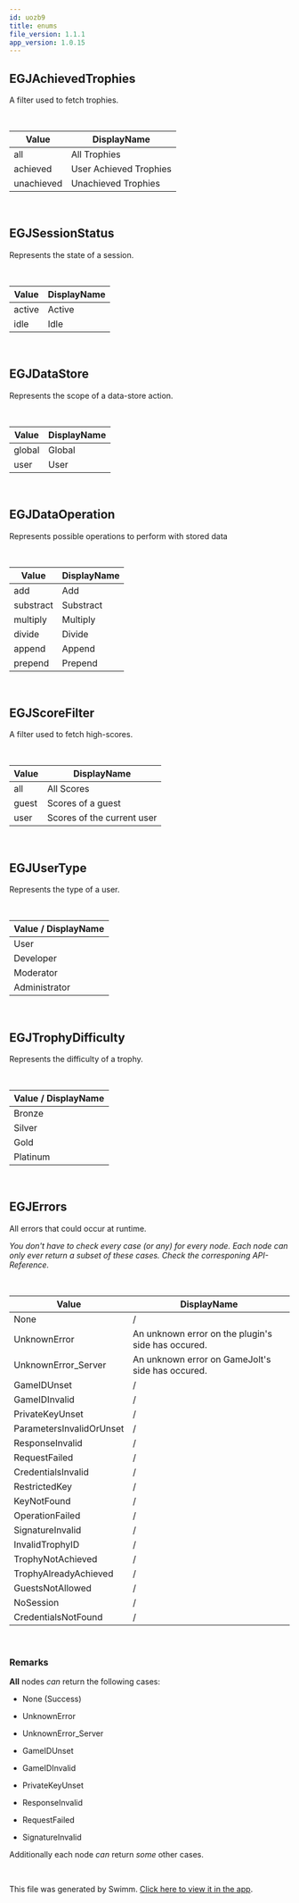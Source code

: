 ```yaml
---
id: uozb9
title: enums
file_version: 1.1.1
app_version: 1.0.15
---
```


## EGJAchievedTrophies

A filter used to fetch trophies.

<br/>

|Value     |DisplayName           |
|----------|----------------------|
|all       |All Trophies          |
|achieved  |User Achieved Trophies|
|unachieved|Unachieved Trophies   |

<br/>

## EGJSessionStatus

Represents the state of a session.

<br/>

|Value |DisplayName|
|------|-----------|
|active|Active     |
|idle  |Idle       |

<br/>

## EGJDataStore

Represents the scope of a data-store action.

<br/>

|Value |DisplayName|
|------|-----------|
|global|Global     |
|user  |User       |

<br/>

## EGJDataOperation

Represents possible operations to perform with stored data

<br/>

|Value    |DisplayName|
|---------|-----------|
|add      |Add        |
|substract|Substract  |
|multiply |Multiply   |
|divide   |Divide     |
|append   |Append     |
|prepend  |Prepend    |

<br/>

## EGJScoreFilter

A filter used to fetch high-scores.

<br/>

|Value|DisplayName               |
|-----|--------------------------|
|all  |All Scores                |
|guest|Scores of a guest         |
|user |Scores of the current user|

<br/>

## EGJUserType

Represents the type of a user.

<br/>

|Value / DisplayName|
|-------------------|
|User               |
|Developer          |
|Moderator          |
|Administrator      |

<br/>

## EGJTrophyDifficulty

Represents the difficulty of a trophy.

<br/>

|Value / DisplayName|
|-------------------|
|Bronze             |
|Silver             |
|Gold               |
|Platinum           |

<br/>

## EGJErrors

All errors that could occur at runtime.

_You don't have to check every case (or any) for every node. Each node can only ever return a subset of these cases. Check the corresponing API-Reference._

<br/>

|Value                   |DisplayName                                       |
|------------------------|--------------------------------------------------|
|None                    |/                                                 |
|UnknownError            |An unknown error on the plugin's side has occured.|
|UnknownError\_Server    |An unknown error on GameJolt's side has occured.  |
|GameIDUnset             |/                                                 |
|GameIDInvalid           |/                                                 |
|PrivateKeyUnset         |/                                                 |
|ParametersInvalidOrUnset|/                                                 |
|ResponseInvalid         |/                                                 |
|RequestFailed           |/                                                 |
|CredentialsInvalid      |/                                                 |
|RestrictedKey           |/                                                 |
|KeyNotFound             |/                                                 |
|OperationFailed         |/                                                 |
|SignatureInvalid        |/                                                 |
|InvalidTrophyID         |/                                                 |
|TrophyNotAchieved       |/                                                 |
|TrophyAlreadyAchieved   |/                                                 |
|GuestsNotAllowed        |/                                                 |
|NoSession               |/                                                 |
|CredentialsNotFound     |/                                                 |

<br/>

### Remarks

**All** nodes _can_ return the following cases:

*   None (Success)
    
*   UnknownError
    
*   UnknownError\_Server
    
*   GameIDUnset
    
*   GameIDInvalid
    
*   PrivateKeyUnset
    
*   ResponseInvalid
    
*   RequestFailed
    
*   SignatureInvalid
    

Additionally each node _can_ return _some_ other cases.

<br/>

This file was generated by Swimm. [Click here to view it in the app](https://app.swimm.io/repos/Z2l0aHViJTNBJTNBdWUtZ2phcGktY29yZSUzQSUzQWZyZWV6ZXJuaWNr/docs/uozb9).
